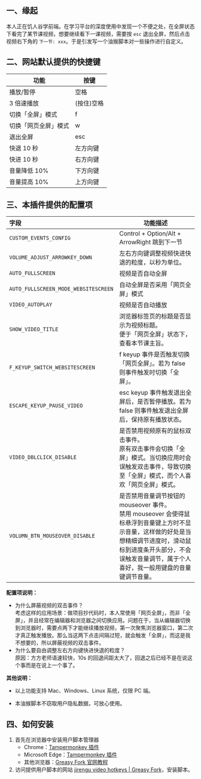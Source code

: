 ## 一、缘起

本人正在饥人谷学前端。在学习平台的深度使用中发现一个不便之处，在全屏状态下看完了某节课视频，想要继续看下一课视频，需要按 `esc` 退出全屏，然后点击视频右下角的 `下一节: xxx`。于是引发写一个油猴脚本对一些操作进行自定义。

## 二、网站默认提供的快捷键
| 功能                 | 按键       |
| -------------------- | ---------- |
| 播放/暂停            | 空格       |
| 3 倍速播放           | (按住)空格 |
| 切换「全屏」模式     | f          |
| 切换「网页全屏」模式 | w          |
| 退出全屏             | esc        |
| 快退 10 秒           | 左方向键   |
| 快进 10 秒           | 右方向键   |
| 音量降低 10%         | 下方向键   |
| 音量提高 10%         | 上方向键   |

## 三、本插件提供的配置项
| 字段                                 | 功能描述                                                     |
| :----------------------------------- | ------------------------------------------------------------ |
| `CUSTOM_EVENTS_CONFIG`               | Control + Option/Alt + ArrowRight 跳到下一节                 |
| `VOLUME_ADJUST_ARROWKEY_DOWN`        | 左右方向键调整视频快进快退的粒度，以秒为单位。               |
| `AUTO_FULLSCREEN`                    | 视频是否自动全屏                                             |
| `AUTO_FULLSCREEN_MODE_WEBSITESCREEN` | 自动全屏是否采用「网页全屏」模式                             |
| `VIDEO_AUTOPLAY`                     | 视频是否自动播放                                             |
| `SHOW_VIDEO_TITLE`                   | 浏览器标签页的标题是否显示为视频标题。<br />便于「网页全屏」状态下，查看本节课主旨。 |
| `F_KEYUP_SWITCH_WEBSITESCREEN`       | f keyup 事件是否触发切换「网页全屏」。若为 false 则事件触发时切换「全屏」。 |
| `ESCAPE_KEYUP_PAUSE_VIDEO`           | esc keyup 事件触发退出全屏后，是否暂停播放。若为 false 则事件触发退出全屏后，保持原有播放状态。 |
| `VIDEO_DBLCLICK_DISABLE`             | 是否禁用视频原有的鼠标双击事件。<br />原有双击事件会切换「全屏」模式。当切换应用时会误触发双击事件，导致切换至「全屏」模式，而个人喜欢「网页全屏」模式。 |
| `VOLUMN_BTN_MOUSEOVER_DISABLE`       | 是否禁用音量调节按钮的 mouseover 事件。<br />禁用 mouseover 会使得鼠标悬浮到音量键上方时不显示音量，这样做的好处是当想精细调节进度时，滑动鼠标到进度条开头部分，不会误触发音量调节，属于个人喜好，我一般用键盘的音量键调节音量。 |

**配置项说明：**

- 为什么屏蔽视频的双击事件？  
    考虑这样的应用场景：做项目抄代码时，本人常使用「网页全屏」，而非「全屏」，并且经常在编辑器和浏览器之间切换应用。问题在于，当从编辑器切换到浏览器时，需要点两下才能继续播放视频，第一次聚焦浏览器窗口，第二次才真正触发播放。那么当这两下点击间隔过短，就会触发「全屏」，而这是我不想要的，所以屏蔽视频的双击事件。
- 为什么要自由调整左右方向键快进快退的粒度？  
    原因：方方老师语速较快，10s 的回退间距太大了，回退之后已经不是在说这个事而是在说上一个事了。

**其他说明：**

- 以上功能支持 Mac、Windows、Linux 系统，仅限 PC 端。

- 本油猴脚本不窃取用户隐私数据，可放心使用。

## 四、如何安装

1. 首先在浏览器中安装用户脚本管理器  
    - Chrome：[Tampermonkey 插件](https://chrome.google.com/webstore/detail/tampermonkey/dhdgffkkebhmkfjojejmpbldmpobfkfo)
    - Microsoft Edge：[Tampermonkey 插件](https://microsoftedge.microsoft.com/addons/detail/tampermonkey/iikmkjmpaadaobahmlepeloendndfphd)
    - 其他浏览器：[Greasy Fork 官网教程](https://greasyfork.org/en/help/installing-user-scripts)
2. 访问提供用户脚本的网站 [jirengu video hotkeys | Greasy Fork](https://greasyfork.org/en/scripts/454346-jirengu-video-hotkeys)，安装脚本。